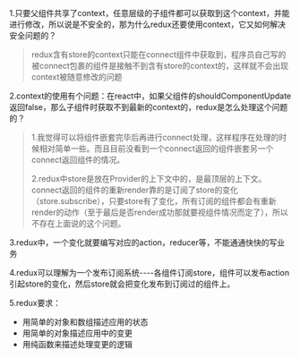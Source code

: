 1.只要父组件共享了context，任意层级的子组件都可以获取到这个context，并能进行修改，所以说是不安全的，那为什么redux还要使用context，它又如何解决安全问题的？

>redux含有store的context只能在connect组件中获取到，程序员自己写的被connect包裹的组件是接触不到含有store的context的，这样就不会出现context被随意修改的问题

2.context的使用有个问题：在react中，如果父组件的shouldComponentUpdate返回false，那么子组件时获取不到最新的context的，redux是怎么处理这个问题的？

> 1.我觉得可以将组件嵌套完毕后再进行connect处理，这样程序在处理的时候相对简单一些。而且目前没看到一个connect返回的组件嵌套另一个connect返回组件的情况。
>
> 2.redux中store是放在Provider的上下文中的，是最顶层的上下文。connect返回的组件的重新render靠的是订阅了store的变化（store.subscribe），只要store有了变化，所有订阅的组件都会有重新render的动作（至于最后是否render成功那就要视组件情况而定了），所以不存在上面说的这个问题。

3.redux中，一个变化就要编写对应的action，reducer等，不能通通快快的写业务

4.redux可以理解为一个发布订阅系统----各组件订阅store，组件可以发布action引起store的变化，然后store就会把变化发布到订阅过的组件上。

5.redux要求：

* 用简单的对象和数组描述应用的状态
* 用简单的对象描述应用中的变更
* 用纯函数来描述处理变更的逻辑